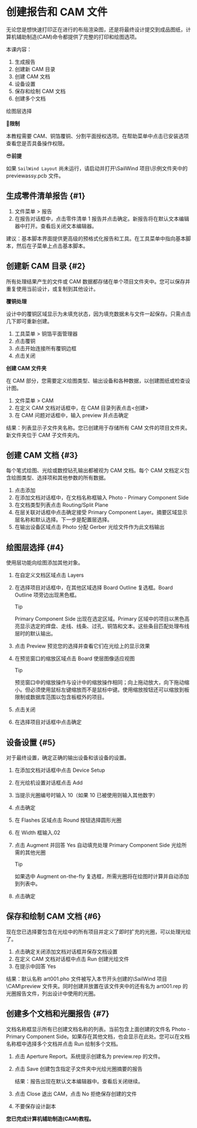 # 创建报告和 CAM 文件

无论您是想快速打印正在进行的布局渲染图，还是将最终设计提交到成品图纸，计算机辅助制造(CAM)命令都提供了完整的打印和绘图选项。

本课内容：

1. 生成报告
2. 创建新 CAM 目录
3. 创建 CAM 文档
4. 设备设置
5. 保存和绘制 CAM 文档
6. 创建多个文档

绘图层选择

🙊**限制**

本教程需要 CAM、铜箔覆铜、分割平面授权选项。在帮助菜单中点击已安装选项查看您是否具备操作权限。

😎**前提**

如果 `SailWind Layout` 尚未运行，请启动并打开\SailWind 项目\示例文件夹中的 previewassy.pcb 文件。

## 生成零件清单报告 \{#1}

1. 文件菜单 > 报告
2. 在报告对话框中，点击零件清单 1 报告并点击确定。新报告将在默认文本编辑器中打开。查看后关闭文本编辑器。

建议：基本脚本界面提供更高级的预格式化报告和工具。在工具菜单中指向基本脚本，然后在子菜单上点击基本脚本。

## 创建新 CAM 目录 \{#2}

所有处理结果产生的文件或 CAM 数据都存储在单个项目文件夹中。您可以保存并重复使用当前设计，或复制到其他设计。

**覆铜处理**

设计中的覆铜区域显示为未填充状态，因为填充数据未与文件一起保存。只需点击几下即可重新创建。

1. 工具菜单 > 铜箔平面管理器
2. 点击覆铜
3. 点击开始连接所有覆铜边框
4. 点击关闭

**创建 CAM 文件夹**

在 CAM 部分，您需要定义绘图类型、输出设备和各种数据，以创建图纸或检查设计图。

1. 文件菜单 > CAM
2. 在定义 CAM 文档对话框中，在 CAM 目录列表点击<创建>
3. 在 CAM 问题对话框中，输入 preview 并点击确定

结果：列表显示子文件夹名称。您已创建用于存储所有 CAM 文件的项目文件夹。新文件夹位于 CAM 子文件夹内。

## 创建 CAM 文档 \{#3}

每个笔式绘图、光绘或数控钻孔输出都被视为 CAM 文档。每个 CAM 文档定义包含绘图类型、选择项和其他参数的所有数据。

1. 点击添加
2. 在添加文档对话框中，在文档名称框输入 Photo - Primary Component Side
3. 在文档类型列表点击 Routing/Split Plane
4. 在层关联对话框中点击确定接受 Primary Component Layer。摘要区域显示层名称和默认选择。下一步是配置层选择。
5. 在输出设备区域点击 Photo 分配 Gerber 光绘文件作为此文档输出

## 绘图层选择 \{#4}

使用层功能向绘图添加其他对象。

1. 在自定义文档区域点击 Layers
2. 在选择项目对话框中，在其他区域选择 Board Outline 复选框。Board Outline 项旁边出现黑色框。

   > [!TIP]
   > Primary Component Side 出现在选定区域。Primary 区域中的项目以黑色高亮显示选定的焊盘、走线、线条、过孔、铜箔和文本。这些条目匹配处理布线层时的默认输出。

3. 点击 Preview 预览您的选择并查看它们在光绘上的显示效果
4. 在预览窗口的缩放区域点击 Board 使层图像适应视图

   > [!TIP]
   > 预览窗口中的缩放操作与设计中的缩放操作相同；向上拖动放大，向下拖动缩小。但必须使用鼠标左键缩放而不是鼠标中键。使用缩放按钮还可以缩放到板限制或数据库范围以包含板框外的项目。

5. 点击关闭
6. 在选择项目对话框中点击确定

## 设备设置 \{#5}

对于最终设置，确定正确的输出设备和该设备的设置。

1. 在添加文档对话框中点击 Device Setup
2. 在光绘机设置对话框点击 Add
3. 当提示光圈编号时输入 10（如果 10 已被使用则输入其他数字）
4. 点击确定
5. 在 Flashes 区域点击 Round 按钮选择圆形光圈
6. 在 Width 框输入.02
7. 点击 Augment 并回答 Yes 自动填充处理 Primary Component Side 光绘所需的其他光圈

   > [!TIP]
   > 如果选中 Augment on-the-fly 复选框，所需光圈将在绘图时计算并自动添加到列表中。

8. 点击确定

## 保存和绘制 CAM 文档 \{#6}

现在您已选择要包含在光绘中的所有项目并定义了即时扩充的光圈，可以处理光绘了。

1. 点击确定关闭添加文档对话框并保存文档设置
2. 在定义 CAM 文档对话框中点击 Run 创建光绘文件
3. 在提示中回答 Yes

结果：默认名称 art001.pho 文件被写入本节开头创建的\SailWind 项目\CAM\preview 文件夹。同时创建并放置在该文件夹中的还有名为 art001.rep 的光圈报告文件，列出设计中使用的光圈。

## 创建多个文档和光圈报告 \{#7}

文档名称框显示所有已创建文档名称的列表。当前包含上面创建的文件名 Photo - Primary Component Side。如果存在其他文档，也会显示在此处。您可以在文档名称框中选择多个文档并点击 Run 绘制多个文档。

1. 点击 Aperture Report。系统提示创建名为 preview.rep 的文件。
2. 点击 Save 创建包含指定子文件夹中光绘光圈摘要的报告

   结果：报告出现在默认文本编辑器中。查看后关闭继续。

3. 点击 Close 退出 CAM，点击 No 拒绝保存创建的文件
4. 不要保存设计副本

**您已完成计算机辅助制造(CAM)教程。**